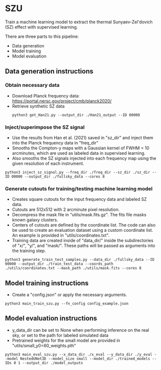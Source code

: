 # SZU

Train a machine learning model to extract the thermal Sunyaev-Zel'dovich (SZ) effect with supervised learning.

There are three parts to this pipeline:
- Data generation
- Model training
- Model evaluation

## Data generation instructions
### Obtain necessary data
- Download Planck frequency data: https://portal.nersc.gov/project/cmb/planck2020/
- Retrieve synthetic SZ data
  ```
  python3 get_Han21.py --output_dir ./Han21_output --ID 00000
  ```
### Inject/superimpose the SZ signal
- Use the results from Han et al. (2021) saved in "sz_dir" and inject them into the Planck frequency data in "freq_dir"
- Smooths the Compton-y maps with a Gaussian kernel of FWHM = 10 arcminutes, which are used as labeled data in supervised learning.
- Also smooths the SZ signals injected into each frequency map using the given resolution of each instrument.
```
python3 inject_sz_signal.py --freq_dir ./freq_dir --sz_dir ./sz_dir --ID 00000 --output_dir ./fullsky_data --cores 8
```
### Generate cutouts for training/testing machine learning model
- Creates square cutouts for the input frequency data and labeled SZ data.
- Cutouts are 512x512 with 2 arcminute pixel resolution.
- Decompress the mask file in "utils/mask.fits.gz". The fits file masks known galaxy clusters.
- Centers of cutouts are defined by the coordinate list. The code can also be used to create an evaluation dataset using a custom coordinate list. An example is provided in "utils/coordinates.txt".
- Training data are created inside of "data_dir/" inside the subdirectories of "x/", "y/", and "mask/". These paths will be passed as arguments into the training step.
```
python3 generate_train_test_samples.py --data_dir ./fullsky_data --ID 00000 --output_dir ./train_test_data --coords_path ./utils/coordinates.txt --mask_path ./utils/mask.fits --cores 8
```

## Model training instructions
- Create a "config.json" or apply the necessary arguments.
```
python3 main_train_szu.py --fn_config config_example.json
```

## Model evaluation instructions
- y_data_dir can be set to None when performing inference on the real sky, or set to the path for labeled simulated data
- Pretrained weights for the small model are provided in "utils/small_y0=60_weights.pth"

```
python3 main_eval_szu.py --x_data_dir ./x_eval --y_data_dir ./y_eval --model NestedUNet3D --model_size small --model_dir ./trained_models --IDs 0 1 --output_dir ./model_outputs
```




